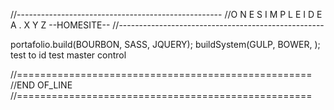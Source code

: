 //---------------------------------------------------
//O N E S I M P L E I D E A . X Y Z --HOMESITE--
//---------------------------------------------------

portafolio.build(BOURBON, SASS, JQUERY);
buildSystem(GULP, BOWER, );
test  to id
test master control 

//===================================================
//END OF_LINE
//===================================================
